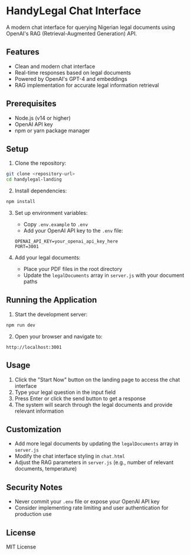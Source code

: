 # HandyLegal Chat Interface

A modern chat interface for querying Nigerian legal documents using OpenAI's RAG (Retrieval-Augmented Generation) API.

## Features

- Clean and modern chat interface
- Real-time responses based on legal documents
- Powered by OpenAI's GPT-4 and embeddings
- RAG implementation for accurate legal information retrieval

## Prerequisites

- Node.js (v14 or higher)
- OpenAI API key
- npm or yarn package manager

## Setup

1. Clone the repository:
```bash
git clone <repository-url>
cd handylegal-landing
```

2. Install dependencies:
```bash
npm install
```

3. Set up environment variables:
   - Copy `.env.example` to `.env`
   - Add your OpenAI API key to the `.env` file:
   ```
   OPENAI_API_KEY=your_openai_api_key_here
   PORT=3001
   ```

4. Add your legal documents:
   - Place your PDF files in the root directory
   - Update the `legalDocuments` array in `server.js` with your document paths

## Running the Application

1. Start the development server:
```bash
npm run dev
```

2. Open your browser and navigate to:
```
http://localhost:3001
```

## Usage

1. Click the "Start Now" button on the landing page to access the chat interface
2. Type your legal question in the input field
3. Press Enter or click the send button to get a response
4. The system will search through the legal documents and provide relevant information

## Customization

- Add more legal documents by updating the `legalDocuments` array in `server.js`
- Modify the chat interface styling in `chat.html`
- Adjust the RAG parameters in `server.js` (e.g., number of relevant documents, temperature)

## Security Notes

- Never commit your `.env` file or expose your OpenAI API key
- Consider implementing rate limiting and user authentication for production use

## License

MIT License 
